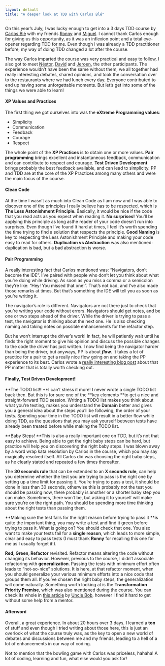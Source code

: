 ```yaml
---
layout: default
title: "A deeper look at TDD with Carlos Blé"
---
```


On this year’s July, I was lucky enough to get into a 3 days TDD course by [Carlos Blé](https://twitter.com/carlosble) with my friends [Ronny](https://twitter.com/RonnyAncorini) and [Miguel](https://twitter.com/Groxalf_Esp). I cannot thank Carlos enough for giving us this opportunity, as it was an inflexion point and a total eye-opener regarding TDD for me. Even though I was already a TDD practitioner before, my way of doing TDD changed a lot after the course.

The way Carlos imparted the course was very practical and easy to follow, I also got to meet [Néstor](https://twitter.com/nestor_bs), [David](https://twitter.com/testrightnl) and [Jeroen](https://twitter.com/AngusVB), the other participants. The experience wouldn’t have been the same without them, we all together had really interesting debates, shared opinions, and took the conversation over to the restaurants where we had lunch every day. Everyone contributed to end up having some unforgettable moments.
But let’s get into some of the things we were able to learn!

#### XP Values and Practices
The first thing we got ourselves into was the **eXtreme Programming values**:

* Simplicity
* Communication
* Feedback
* Courage
* Respect

The whole point of the **XP Practices** is to obtain one or more values. **Pair programming** brings excellent and instantaneous feedback, communication and can contribute to respect and courage. **Test Driven Development** brings probably the best feedback available, and can lead to simplicity. PP and TDD are at the core of the XP Practices among many others and were the main focus of the course.

#### Clean Code
At the time I wasn’t as much into Clean Code as I am now and I was able to discover one of the principles I really believe has to be respected, which is **The Less Astonishment Principle**. Basically, it would be nice if the code that you read acts as you expect when reading it. **No surprises!** You’ll be applying this principle as long asthe reader of your code doesn’t run into surprises. Even though I’ve found It hard at times, I feel it’s worth spending the time trying to find a solution that respects the principle.
**Good Naming** is key to respecting the Less Astonishment Principle and making your code easy to read for others.
**Duplication vs Abstraction** was also mentioned: duplication is bad, but a bad abstraction is worse.

#### Pair Programming
A really interesting fact that Carlos mentioned was: “Navigators, don’t become the IDE”. I’ve paired with people who don’t let you think about what you’re doing while driving. As soon as you miss a comma or a semicolon they’re like: “Hey! You missed that one!”. That’s not bad, and I’ve also made those remarks at times. But that’s something the IDE will tell you as soon as you’re writing it.

The navigator’s role is different. Navigators are not there just to check that you’re writing your code without errors. Navigators should get notes, and be one or two steps ahead of the driver. While the driver is trying to pass a test, the navigator is thinking about the next one. He is also checking naming and taking notes on possible enhancements for the refactor step.

But he won’t interrupt the driver’s work! In fact, he will patiently wait until he finds the right moment to give his opinion and discuss the possible changes to the code the driver has just written. I now find being the navigator harder than being the driver, but anyways, PP is about ***flow***. It takes a lot of practice for a pair to get a really nice flow going on and taking the PP experience to its best.
Carlos wrote a [really interesting blog post](http://www.carlosble.com/2015/07/productive-pair-programming/) about that PP matter that is totally worth checking out.

#### Finally, Test Driven Development!
**The TODO list!! **I can’t stress it more! I never wrote a single TODO list back then. But this is for sure one of the **key elements **to get a nice and straight-forward TDD session. Writing a TODO list makes you think about what you’re testing, makes you understand the **Domain** better and gives you a general idea about the steps you’ll be following, the order of your tests. Spending your time in the TODO list will result in a better flow while doing TDD, as the questions that you may ask yourself between tests have already been treated before while making the TODO list.

**Baby Steps! **This is also a really important one on TDD, but it’s not that easy to achieve. Being able to get the right baby steps can be hard, but practice will help you on discovering the right baby steps. I was blown away by a word wrap kata resolution by Carlos in the course, which you may say magically resolved itself. All Carlos did was choosing the right baby steps, as he clearly stated and repeated a few times thereafter.

The **30 seconds rule** that can be extended to an **X seconds rule**, can help you determine whether the test you are trying to pass is the right one by setting up a time limit for passing it. You’re trying to pass a test, it should be done in less than 30 seconds, otherwise this is probably not the test you should be passing now, there probably is another or a shorter baby step you can make. Sometimes, there won’t be, but asking it to yourself will make sure you’re on the right path. You should be spending more time thinking about the right tests than passing them.

**Making sure the test fails for the right reason before trying to pass it **is quite the important thing, you may write a test and find it green before trying to pass it. What is going on? You should check that one. You also want to make your tests fail for a **single reason**, which leads to more simple, clear and easy to pass tests (I must thank **Ronny** for recalling this one for me as I usually forget it!).

**Red, Green, Refactor** revisited. Refactor means altering the code without changing its behavior. However, previous to the course, I didn’t associate refactoring with **generalization**. Passing the tests with minimum effort often leads to “not-so-nice” solutions. It is here, at that refactor moment, when you should generalize your various minimum efforts into a nice code that groups them all. If you’ve chosen the right baby steps, the generalization will come naturally. Something worth looking at is the **Transformation Priority Premise**, which was also mentioned during the course. You can check its whole in [this article](https://blog.8thlight.com/uncle-bob/2013/05/27/TheTransformationPriorityPremise.html) by [Uncle Bob](https://twitter.com/unclebobmartin), however I find it hard to get without some help from a mentor.

#### Afterword
Overall, a great experience. In about 20 hours over 3 days, I learned a **ton** of stuff and even though I tried writing about those here, this is just an overlook of what the course truly was, as the key to open a new world of debates and discussions between me and my friends, leading to a hell of a lot of enhancements in our way of coding.

Not to mention that the bowling game with Carlos was priceless, hahaha! A lot of coding, learning and fun, what else would you ask for!
